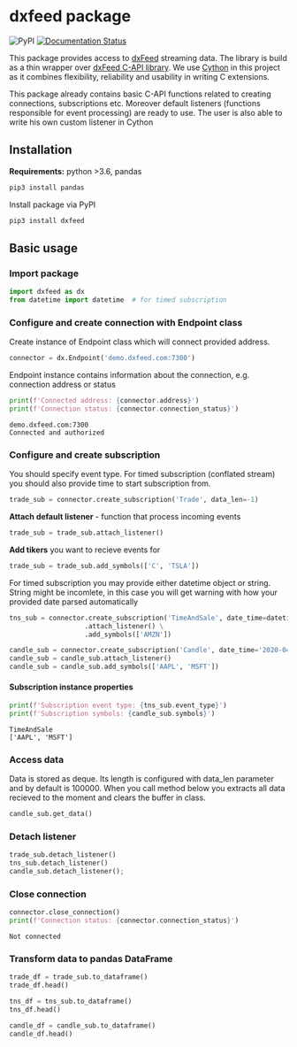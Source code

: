 # dxfeed package

![PyPI](https://img.shields.io/pypi/v/dxfeed)
[![Documentation Status](https://readthedocs.org/projects/dxfeed/badge/?version=latest)](https://dxfeed.readthedocs.io/en/latest/?badge=latest)

This package provides access to [dxFeed](https://www.dxfeed.com/) streaming data.
The library is build as a thin wrapper over [dxFeed C-API library](https://github.com/dxFeed/dxfeed-c-api).
We use [Cython](https://cython.org/) in this project as it combines flexibility, reliability and
usability in writing C extensions.

This package already contains basic C-API functions related to creating connections, subscriptions etc.
Moreover default listeners (functions responsible for event processing) are ready to use. The user is also able to
write his own custom listener in Cython

## Installation

**Requirements:** python >3.6, pandas

```python
pip3 install pandas
```

Install package via PyPI

```python
pip3 install dxfeed
``` 

## Basic usage

### Import package


```python
import dxfeed as dx
from datetime import datetime  # for timed subscription
```

### Configure and create connection with Endpoint class
Create instance of Endpoint class which will connect provided address. 


```python
connector = dx.Endpoint('demo.dxfeed.com:7300')
```

Endpoint instance contains information about the connection, e.g. connection address or status


```python
print(f'Connected address: {connector.address}')
print(f'Connection status: {connector.connection_status}')
```

```text
demo.dxfeed.com:7300
Connected and authorized
```

### Configure and create subscription
You should specify event type. For timed subscription (conflated stream) you should also provide time to start subscription from.


```python
trade_sub = connector.create_subscription('Trade', data_len=-1)
```

**Attach default listener** - function that process incoming events


```python
trade_sub = trade_sub.attach_listener()
```

**Add tikers** you want to recieve events for


```python
trade_sub = trade_sub.add_symbols(['C', 'TSLA'])
```

For timed subscription you may provide either datetime object or string. String might be incomlete, in this case you will get warning with how your provided date parsed automatically


```python
tns_sub = connector.create_subscription('TimeAndSale', date_time=datetime.now()) \
                   .attach_listener() \
                   .add_symbols(['AMZN'])
```


```python
candle_sub = connector.create_subscription('Candle', date_time='2020-04-16 13:05')
candle_sub = candle_sub.attach_listener()
candle_sub = candle_sub.add_symbols(['AAPL', 'MSFT'])
```

#### Subscription instance properties


```python
print(f'Subscription event type: {tns_sub.event_type}')
print(f'Subscription symbols: {candle_sub.symbols}')
```

```text
TimeAndSale
['AAPL', 'MSFT']
```

### Access data
Data is stored as deque. Its length is configured with data_len parameter and by default is 100000. When you call method below you extracts all data recieved to the moment and clears the buffer in class.


```python
candle_sub.get_data()
```

### Detach listener


```python
trade_sub.detach_listener()
tns_sub.detach_listener()
candle_sub.detach_listener();
```

### Close connection


```python
connector.close_connection()
print(f'Connection status: {connector.connection_status}')
```

```text
Not connected
```

### Transform data to pandas DataFrame


```python
trade_df = trade_sub.to_dataframe()
trade_df.head()
```


```python
tns_df = tns_sub.to_dataframe()
tns_df.head()
```


```python
candle_df = candle_sub.to_dataframe()
candle_df.head()
```
